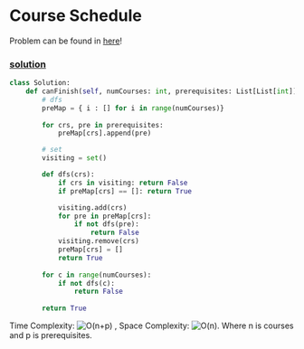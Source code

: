 # Course Schedule
Problem can be found in [here](https://leetcode.com/problems/course-schedule/)!

### [solution](/Graph/207-CourseSchedule/solution.py)

```python
class Solution:
    def canFinish(self, numCourses: int, prerequisites: List[List[int]]) -> bool:
        # dfs
        preMap = { i : [] for i in range(numCourses)}
        
        for crs, pre in prerequisites:
            preMap[crs].append(pre)

        # set
        visiting = set()

        def dfs(crs):
            if crs in visiting: return False
            if preMap[crs] == []: return True

            visiting.add(crs)
            for pre in preMap[crs]:
                if not dfs(pre):
                    return False
            visiting.remove(crs)
            preMap[crs] = []
            return True
        
        for c in range(numCourses):
            if not dfs(c):
                return False
        
        return True
```

Time Complexity: ![O(n+p)](<https://latex.codecogs.com/svg.image?\inline&space;O(n+p)>) , Space Complexity: ![O(n)](<https://latex.codecogs.com/svg.image?\inline&space;O(n)>). Where n is courses and p is prerequisites.

